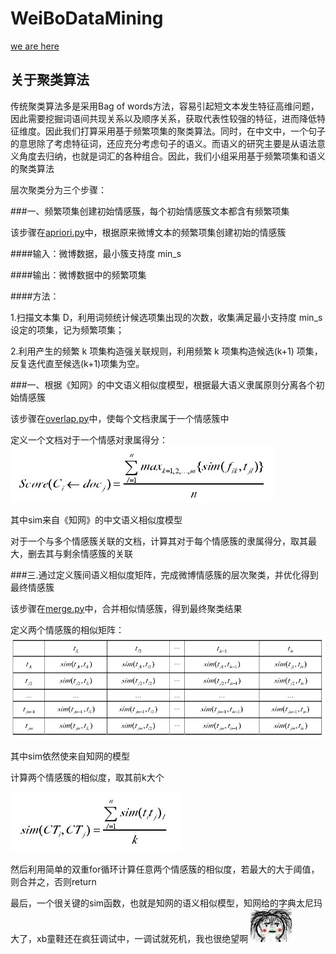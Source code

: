 # WeiBoDataMining


[we are here](https://github.com/DataMiningBasedOnWeiBo/WeiBoDataMining.git)





## 关于聚类算法

传统聚类算法多是采用Bag of words方法，容易引起短文本发生特征高维问题，因此需要挖掘词语间共现关系以及顺序关系，获取代表性较强的特征，进而降低特征维度。因此我们打算采用基于频繁项集的聚类算法。同时，在中文中，一个句子的意思除了考虑特征词，还应充分考虑句子的语义。而语义的研究主要是从语法意义角度去归纳，也就是词汇的各种组合。因此，我们小组采用基于频繁项集和语义的聚类算法

层次聚类分为三个步骤：

###一、频繁项集创建初始情感簇，每个初始情感簇文本都含有频繁项集

该步骤在[apriori.py](emotion/apriori.py)中，根据原来微博文本的频繁项集创建初始的情感簇

####输入：微博数据，最小簇支持度 min_s 

####输出：微博数据中的频繁项集

####方法： 

1.扫描文本集 D，利用词频统计候选项集出现的次数，收集满足最小支持度 min_s 设定的项集，记为频繁项集； 

2.利用产生的频繁 k 项集构造强关联规则，利用频繁 k 项集构造候选(k+1)
项集，反复迭代直至候选(k+1)项集为空。

###一、根据《知网》的中文语义相似度模型，根据最大语义隶属原则分离各个初始情感簇

该步骤在[overlap.py](emotion/overlap.py)中，使每个文档隶属于一个情感簇中

定义一个文档对于一个情感对隶属得分：
![socre](docs/pics/belongscore.png)

其中sim来自《知网》的中文语义相似度模型

对于一个与多个情感簇关联的文档，计算其对于每个情感簇的隶属得分，取其最大，删去其与剩余情感簇的关联

###三.通过定义簇间语义相似度矩阵，完成微博情感簇的层次聚类，并优化得到最终情感簇

该步骤在[merge.py](emotion/merge.py)中，合并相似情感簇，得到最终聚类结果

定义两个情感簇的相似矩阵：
![sim_clu](docs/pics/sim_clu.png)

其中sim依然使来自知网的模型

计算两个情感簇的相似度，取其前k大个

![sim_clu_score](docs/pics/sim_clu_score.png)

然后利用简单的双重for循环计算任意两个情感簇的相似度，若最大的大于阈值，则合并之，否则return


最后，一个很关键的sim函数，也就是知网的语义相似模型，知网给的字典太尼玛大了，xb童鞋还在疯狂调试中，一调试就死机，我也很绝望啊
![boom](docs/pics/boom.jpg)